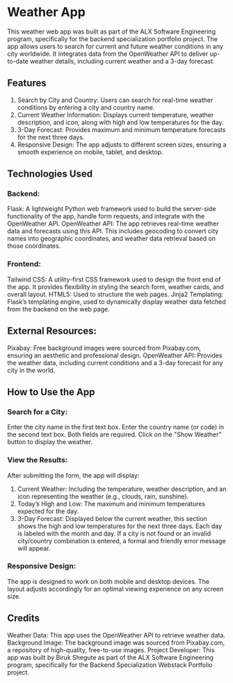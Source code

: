 # Weather App
This weather web app was built as part of the ALX Software Engineering program, specifically for the backend specialization portfolio project. The app allows users to search for current and future weather conditions in any city worldwide. It integrates data from the OpenWeather API to deliver up-to-date weather details, including current weather and a 3-day forecast.

## Features
1) Search by City and Country: Users can search for real-time weather conditions by entering a city and country name.
2) Current Weather Information: Displays current temperature, weather description, and icon, along with high and low temperatures for the day.
3) 3-Day Forecast: Provides maximum and minimum temperature forecasts for the next three days.
4) Responsive Design: The app adjusts to different screen sizes, ensuring a smooth experience on mobile, tablet, and desktop.

## Technologies Used
### Backend:
Flask: A lightweight Python web framework used to build the server-side functionality of the app, handle form requests, and integrate with the OpenWeather API.
OpenWeather API: The app retrieves real-time weather data and forecasts using this API. This includes geocoding to convert city names into geographic coordinates, and weather data retrieval based on those coordinates.
### Frontend:
Tailwind CSS: A utility-first CSS framework used to design the front end of the app. It provides flexibility in styling the search form, weather cards, and overall layout.
HTML5: Used to structure the web pages.
Jinja2 Templating: Flask’s templating engine, used to dynamically display weather data fetched from the backend on the web page.

## External Resources:
Pixabay: Free background images were sourced from Pixabay.com, ensuring an aesthetic and professional design.
OpenWeather API: Provides the weather data, including current conditions and a 3-day forecast for any city in the world.

## How to Use the App

### Search for a City:

Enter the city name in the first text box.
Enter the country name (or code) in the second text box. Both fields are required.
Click on the "Show Weather" button to display the weather.

### View the Results:

After submitting the form, the app will display:
1) Current Weather: Including the temperature, weather description, and an icon representing the weather (e.g., clouds, rain, sunshine).
2) Today’s High and Low: The maximum and minimum temperatures expected for the day.
3) 3-Day Forecast: Displayed below the current weather, this section shows the high and low temperatures for the next three days. Each day is labeled with the month and day.
If a city is not found or an invalid city/country combination is entered, a formal and friendly error message will appear.

### Responsive Design:

The app is designed to work on both mobile and desktop devices. The layout adjusts accordingly for an optimal viewing experience on any screen size.

## Credits
Weather Data: This app uses the OpenWeather API to retrieve weather data.
Background Image: The background image was sourced from Pixabay.com, a repository of high-quality, free-to-use images.
Project Developer: This app was built by Biruk Shegute as part of the ALX Software Engineering program, specifically for the Backend Specialization Webstack Portfolio project.
